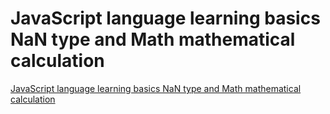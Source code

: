 # JavaScript language learning basics NaN type and Math mathematical calculation
[JavaScript language learning basics NaN type and Math mathematical calculation](https://aiwithcloud.com/2022/09/16/javascript_language_learning_basics_nan_type_and_math_mathematical_calculation/)